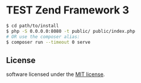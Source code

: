 # TEST Zend Framework 3

```bash
$ cd path/to/install
$ php -S 0.0.0.0:8080 -t public/ public/index.php
# OR use the composer alias:
$ composer run --timeout 0 serve
```

## License
software licensed under the [MIT license](http://opensource.org/licenses/MIT).